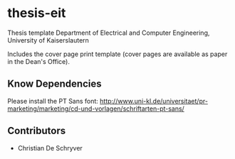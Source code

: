thesis-eit
===

Thesis template Department of Electrical and Computer Engineering, University of Kaiserslautern

Includes the cover page print template (cover pages are available as paper in the Dean's Office).

## Know Dependencies
Please install the PT Sans font:
http://www.uni-kl.de/universitaet/pr-marketing/marketing/cd-und-vorlagen/schriftarten-pt-sans/

## Contributors
* Christian De Schryver
